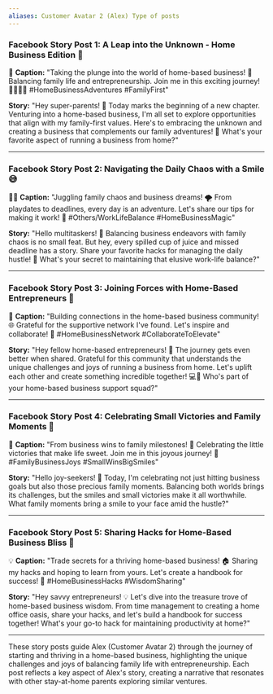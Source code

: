 ```yaml
---
aliases: Customer Avatar 2 (Alex) Type of posts
---
```

### **Facebook Story Post 1: A Leap into the Unknown - Home Business Edition 🏡**

🌈 **Caption:** "Taking the plunge into the world of home-based business! 🚀 Balancing family life and entrepreneurship. Join me in this exciting journey! 👨‍👩‍👧‍👦 #HomeBusinessAdventures #FamilyFirst"

**Story:** "Hey super-parents! 👋 Today marks the beginning of a new chapter. Venturing into a home-based business, I'm all set to explore opportunities that align with my family-first values. Here's to embracing the unknown and creating a business that complements our family adventures! 🏡 What's your favorite aspect of running a business from home?"

---

### **Facebook Story Post 2: Navigating the Daily Chaos with a Smile 😅**

🤹‍♂️ **Caption:** "Juggling family chaos and business dreams! 🌪️ From playdates to deadlines, every day is an adventure. Let's share our tips for making it work! 📆 #Others/WorkLifeBalance #HomeBusinessMagic"

**Story:** "Hello multitaskers! 🌈 Balancing business endeavors with family chaos is no small feat. But hey, every spilled cup of juice and missed deadline has a story. Share your favorite hacks for managing the daily hustle! 🚀 What's your secret to maintaining that elusive work-life balance?"

---

### **Facebook Story Post 3: Joining Forces with Home-Based Entrepreneurs 🤝**

🏡 **Caption:** "Building connections in the home-based business community! 🌐 Grateful for the supportive network I've found. Let's inspire and collaborate! 💼 #HomeBusinessNetwork #CollaborateToElevate"

**Story:** "Hey fellow home-based entrepreneurs! 🚀 The journey gets even better when shared. Grateful for this community that understands the unique challenges and joys of running a business from home. Let's uplift each other and create something incredible together! 💻🤝 Who's part of your home-based business support squad?"

---

### **Facebook Story Post 4: Celebrating Small Victories and Family Moments 🎉**

🎈 **Caption:** "From business wins to family milestones! 🌟 Celebrating the little victories that make life sweet. Join me in this joyous journey! 🎊 #FamilyBusinessJoys #SmallWinsBigSmiles"

**Story:** "Hello joy-seekers! 🎉 Today, I'm celebrating not just hitting business goals but also those precious family moments. Balancing both worlds brings its challenges, but the smiles and small victories make it all worthwhile. What family moments bring a smile to your face amid the hustle?"

---

### **Facebook Story Post 5: Sharing Hacks for Home-Based Business Bliss 🌈**

💡 **Caption:** "Trade secrets for a thriving home-based business! 🏠 Sharing my hacks and hoping to learn from yours. Let's create a handbook for success! 💬 #HomeBusinessHacks #WisdomSharing"

**Story:** "Hey savvy entrepreneurs! 💡 Let's dive into the treasure trove of home-based business wisdom. From time management to creating a home office oasis, share your hacks, and let's build a handbook for success together! What's your go-to hack for maintaining productivity at home?"

---

These story posts guide Alex (Customer Avatar 2) through the journey of starting and thriving in a home-based business, highlighting the unique challenges and joys of balancing family life with entrepreneurship. Each post reflects a key aspect of Alex's story, creating a narrative that resonates with other stay-at-home parents exploring similar ventures.